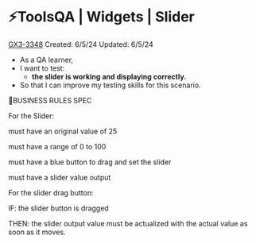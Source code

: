 # ⚡️ToolsQA | Widgets | Slider

[GX3-3348](https://upexgalaxy38.atlassian.net/browse/GX3-3348) Created: 6/5/24 Updated: 6/5/24

* As a QA learner,
* I want to test:
  * **the slider is working and displaying correctly.**
* So that I can improve my testing skills for this scenario.

🚩BUSINESS RULES SPEC

For the Slider:

must have an original value of 25

must have a range of 0 to 100

must have a blue button to drag and set the slider

must have a slider value output

For the slider drag button:

IF: the slider button is dragged

THEN: the slider output value must be actualized with the actual value as soon as it moves.
